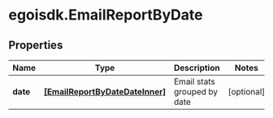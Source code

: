 # egoisdk.EmailReportByDate

## Properties

Name | Type | Description | Notes
------------ | ------------- | ------------- | -------------
**date** | [**[EmailReportByDateDateInner]**](EmailReportByDateDateInner.md) | Email stats grouped by date | [optional] 


